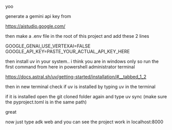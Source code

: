 yoo 

generate a gemini api key from 

https://aistudio.google.com/

then make a .env file in the root of this project and add these 2 lines 

GOOGLE_GENAI_USE_VERTEXAI=FALSE
GOOGLE_API_KEY=PASTE_YOUR_ACTUAL_API_KEY_HERE

then install uv in your system.. i think you are in windows only so
run the first command from here in powershell administrator terminal

 https://docs.astral.sh/uv/getting-started/installation/#__tabbed_1_2

then in new terminal check if uv is installed by typing uv in the terminal 

if it is installed open the git cloned folder again and type uv sync (make sure the pyproject.toml is in the same path)

great 

now just type adk web and you can see the project work in localhost:8000

